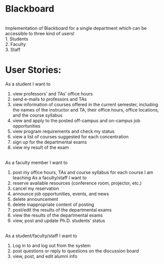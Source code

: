# Blackboard
</br>
Implementation of Blackboard for a single department which can be accessible to three kind of users! </br>
1. Students </br>
2. Faculty </br>
3. Staff </br>

# User Stories:</br>

As a student I want to </br>
1. view professors’ and TAs’ office hours</br>
2. send e-mails to professors and TAs</br>
3. view information of courses offered in the current semester, including the names of the instructor and TA, their office hours, office locations, and the course syllabus</br>
4. view and apply to the posted off-campus and on-campus job opportunities</br>
5. view program requirements and check my status</br>
6. view a list of courses suggested for each concentration</br>
7. sign up for the departmental exams</br>
8. view my result of the exam</br></br>

As a faculty member I want to</br>
1. post my office hours, TAs and course syllabus for each course I am teaching
As a faculty/staff I want to</br>
1. reserve available resources (conference room, projector, etc.)</br>
2. cancel my reservation</br>
3. announce job opportunities, events, and news</br>
4. delete announcement</br>
5. delete inappropriate content of posting</br>
6. post/edit the results of the departmental exams</br>
7. view the results of the departmental exams</br>
8. view, post and update Ph.D. students’ status</br></br>

As a student/faculty/staff I want to</br>
1. Log in to and log out from the system</br>
2. post questions or reply to questions on the discussion board</br>
3. view, post, and edit alumni info</br>


